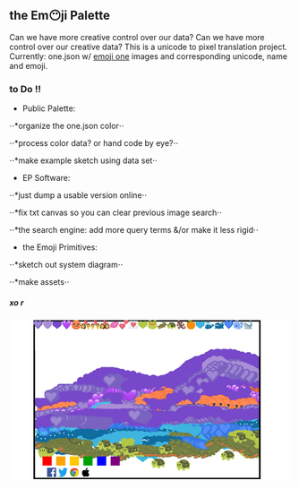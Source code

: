 ## the Em😶ji Palette
Can we have more creative control over our data? Can we have more control over our creative data? This is a unicode to pixel translation project. Currently: one.json w/ [emoji one](http://emojione.com/) images and corresponding unicode, name and emoji.

### to Do ‼️

* Public Palette:


⋅⋅*organize the one.json color⋅⋅

⋅⋅*process color data? or hand code by eye?⋅⋅

⋅⋅*make example sketch using data set⋅⋅


* EP Software:

⋅⋅*just dump a usable version online⋅⋅

⋅⋅*fix txt canvas so you can clear previous image search⋅⋅

⋅⋅*the search engine: add more query terms &/or make it less rigid⋅⋅

* the Emoji Primitives:

⋅⋅*sketch out system diagram⋅⋅

⋅⋅*make assets⋅⋅

##### xo r

![mountain](/viewerSide/theData/mt.jpg)
